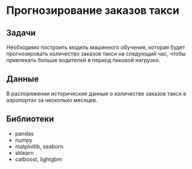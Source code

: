 # Прогнозирование заказов такси

## Задачи

Необходимо построить модель машинного обучения, которая будет прогнозировать количество заказов такси на следующий час, чтобы привлекать больше водителей в период пиковой нагрузки.

## Данные

В распоряжении исторические данные о количестве заказов такси в аэропортах за несколько месяцев.

## Библиотеки

- pandas
- numpy
- matplotlib, seaborn
- sklearn
- catboost, lightgbm